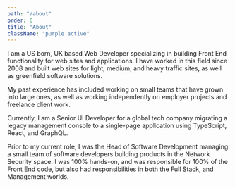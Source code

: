 ```yaml
---
path: "/about"
order: 0
title: "About"
className: "purple active"
---
```


I am a US born, UK based Web Developer specializing in building Front End functionality for web sites and applications. I have worked in this field since 2008 and built web sites for light, medium, and heavy traffic sites, as well as greenfield software solutions.

My past experience has included working on small teams that have grown into large ones, as well as working independently on employer projects and freelance client work.

Currently, I am a Senior UI Developer for a global tech company migrating a legacy management console to a single-page application using TypeScript, React, and GraphQL.

Prior to my current role, I was the Head of Software Development managing a small team of software developers building products in the Network Security space. I was 100% hands-on, and was responsible for 100% of the Front End code, but also had responsibilities in both the Full Stack, and Management worlds.